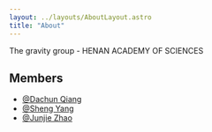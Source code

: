 ```yaml
---
layout: ../layouts/AboutLayout.astro
title: "About"
---
```


The gravity group - HENAN ACADEMY OF SCIENCES

## Members

- [@Dachun Qiang](https://github.com/dcqiang)
- [@Sheng Yang](https://github.com/saberyoung)
- [@Junjie Zhao](https://github.com/BenjaminDbb)
